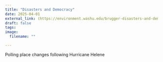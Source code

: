 ```yaml
---
title: "Disasters and Democracy"
date: 2025-04-01
external_link: (https://environment.washu.edu/brugger-disasters-and-democracy-study/
draft: false
tags:
image: 
  filename: ""

---
```


Polling place changes following Hurricane Helene

<!--more-->

